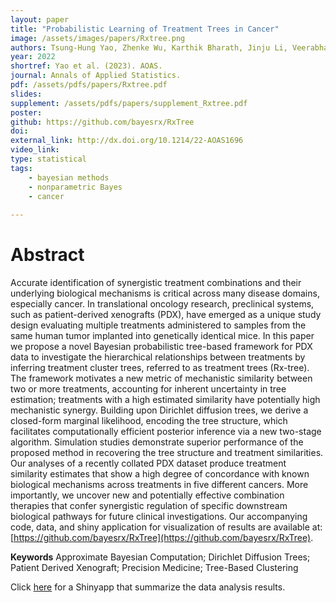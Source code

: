 ```yaml
---
layout: paper
title: "Probabilistic Learning of Treatment Trees in Cancer"
image: /assets/images/papers/Rxtree.png
authors: Tsung-Hung Yao, Zhenke Wu, Karthik Bharath, Jinju Li, Veerabhadran Baladandayuthapani
year: 2022
shortref: Yao et al. (2023). AOAS.
journal: Annals of Applied Statistics.
pdf: /assets/pdfs/papers/Rxtree.pdf
slides: 
supplement: /assets/pdfs/papers/supplement_Rxtree.pdf
poster: 
github: https://github.com/bayesrx/RxTree
doi: 
external_link: http://dx.doi.org/10.1214/22-AOAS1696
video_link: 
type: statistical
tags:
    - bayesian methods
    - nonparametric Bayes
    - cancer
 
---
```


# Abstract

Accurate identification of synergistic treatment combinations and their underlying biological mechanisms is critical across many disease domains, especially cancer. In translational oncology research, preclinical systems, such as patient-derived xenografts (PDX), have emerged as a unique study design evaluating multiple treatments administered to samples from the same human tumor implanted into genetically identical mice. In this paper we propose a novel Bayesian probabilistic tree-based framework for PDX data to investigate the hierarchical relationships between treatments by inferring treatment cluster trees, referred to as treatment trees (Rx-tree). The framework motivates a new metric of mechanistic similarity between two or more treatments, accounting for inherent uncertainty in tree estimation; treatments with a high estimated similarity have potentially high mechanistic synergy. Building upon Dirichlet diffusion trees, we derive a closed-form marginal likelihood, encoding the tree structure, which facilitates computationally efficient posterior inference via a new two-stage algorithm. Simulation studies demonstrate superior performance of the proposed method in recovering the tree structure and treatment similarities. Our analyses of a recently collated PDX dataset produce treatment similarity estimates that show a high degree of concordance with known biological mechanisms across treatments in five different cancers. More importantly, we uncover new and potentially effective combination therapies that confer synergistic regulation of specific downstream biological pathways for future clinical investigations. Our accompanying code, data, and shiny application for visualization of results are available at: [https://github.com/bayesrx/RxTree](https://github.com/bayesrx/RxTree).

**Keywords** Approximate Bayesian Computation; Dirichlet Diffusion Trees; Patient Derived Xenograft; Precision Medicine; Tree-Based Clustering

Click [here](https://yaots.shinyapps.io/RxTreePDX/) for a Shinyapp that summarize the data analysis results.
